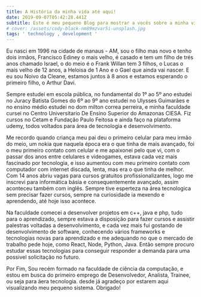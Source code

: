 ```yaml
---
title: A História da minha vida até aqui!
date: 2019-09-07T05:42:28.441Z
subtitle: Este é meu pequeno Blog para mostrar a vocês sobre a minha vida e minha paixão por tecnologia.
# cover: /assets/cody-black-nm89mzvar5i-unsplash.jpg
tags: ' technology , development '
---
```

Eu nasci em 1996 na cidade de manaus - AM, sou o filho mas novo e tenho dois irmãos, Francisco Ediney o mais velho, é
casado e tem um filho de trés anos chamado Israel, o do meio é o Frank Willan tem 3 filhos, o Lucas o mais velho de 12 anos, a Heloisa de 1 Ano e o Gael que ainda vai nascer. E eu sou Noivo da Cleane, estamos juntos à 8 anos e estamos esperando o primeiro filho, o Arthur Davi.

Sempre estudei em escola pública, no fundamental do 1º ao 5º ano estudei no Juracy Batista Gomes do 6º ao 9º ano estudei no Ulysses Guimarães e no ensino médio estudei no dom milton correa perreira, e minha faculdade cursei no Centro Universitario De Ensino Superior do Amazonas CIESA. Fiz cursos no Cetam e Fundação Paulo Feitosa e ainda faço na plataforma udemy, todos voltados para área de tecnologia e desenvolvimento.

Me recordo quando criança meu pai deu o primeiro celular para meu irmão do meio, um nokia que naquela época era o que tinha de mais avançado, foi o meu primeiro contato com celular e me apaixonei pelo que vi, com o passar dos anos entre celulares e videogames, estava cada vez mais fascinado por tecnologia, e isso aumentou com meu primeiro contato com computador com internet discada, lenta, mas era o que tinha de melhor. Com 14 anos abriu vagas para cursos gratuitos profissionalizantes, logo me inscrevi para informática básia e consequentemente avançado, assim aconteceu também com inglês. Sempre tive esperteza na área tecnologica sem precisar fazer cursos, sempre na curiosidade ia mexendo e aprendendo, até hoje isso acontece.

Na faculdade comecei a desenvolver projetos em c++, java e php, tudo para o aprendizado, sempre estava a disposição para fazer cursos e assistir palestras voltadas a desenvolvimento, e cada vez mais fui gostando de desenvolvimento de software, conhecendo vários frameworks e tecnologias novas para aprendizado e me adequando no que o mercado de trabalho pede hoje, como React, Node, Python, Java. Então sempre procuro estudar essas tecnologias para conseguir responder a demanda para uma possivel solicitação no futuro. 

Por Fim, Sou recém formado na faculdade de ciência da computação, e estou em busca do primeiro emprego de Desenvolvedor, Analista, Trainee, ou seja para áera tecnologia. desde já agradeço por estarem aqui visualizando meu pequeno sistema. Obrigado!
